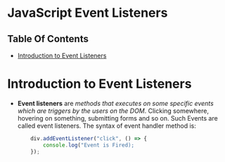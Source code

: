 # JavaScript Event Listeners

## Table Of Contents
- [Introduction to Event Listeners](#Introduction-to-Event-Listeners)

# Introduction to Event Listeners
* __Event listeners__ are _methods that executes on some specific events which are triggers by the users on the DOM_. Clicking somewhere, hovering on something, submitting forms and so on. Such Events are called event listeners. The syntax of event handler method is:

    ```js
        div.addEventListener("click", () => {
            console.log("Event is Fired);
        });
    ```